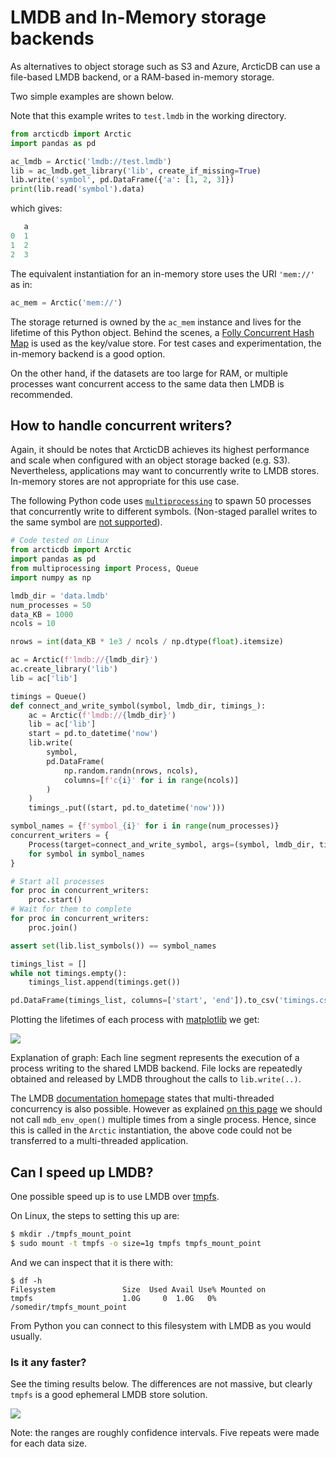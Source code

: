 # LMDB and In-Memory storage backends

As alternatives to object storage such as S3 and Azure, ArcticDB can use a file-based LMDB
backend, or a RAM-based in-memory storage.

Two simple examples are shown below.

Note that this example writes to `test.lmdb` in the working directory.

```py
from arcticdb import Arctic
import pandas as pd

ac_lmdb = Arctic('lmdb://test.lmdb')
lib = ac_lmdb.get_library('lib', create_if_missing=True)
lib.write('symbol', pd.DataFrame({'a': [1, 2, 3]})
print(lib.read('symbol').data)
```

which gives:

```py
   a
0  1
1  2
2  3
```

The equivalent instantiation for an in-memory store uses the URI `'mem://'` as in:

```py
ac_mem = Arctic('mem://')
```

The storage returned is owned by the `ac_mem` instance and lives for the lifetime of this Python object. Behind the
scenes, a [Folly Concurrent Hash Map](https://github.com/facebook/folly/blob/main/folly/concurrency/ConcurrentHashMap.h)
is used as the key/value store. For test cases and experimentation, the in-memory backend is a good option.

On the other hand, if the datasets are too large for RAM, or multiple processes want concurrent access to the same data
then LMDB is recommended.

## How to handle concurrent writers?

Again, it should be notes that ArcticDB achieves its highest performance and scale when configured with an object
storage backed (e.g. S3). Nevertheless, applications may want to concurrently write to LMDB stores. In-memory stores
are not appropriate for this use case.

The following Python code uses [`multiprocessing`](https://docs.python.org/3/library/multiprocessing.html)
to spawn 50 processes that concurrently write to different symbols. (Non-staged parallel writes to the same
symbol are [not supported](/tutorials/parallel_writes/)).

```py
# Code tested on Linux
from arcticdb import Arctic
import pandas as pd
from multiprocessing import Process, Queue
import numpy as np

lmdb_dir = 'data.lmdb'
num_processes = 50
data_KB = 1000
ncols = 10

nrows = int(data_KB * 1e3 / ncols / np.dtype(float).itemsize)

ac = Arctic(f'lmdb://{lmdb_dir}')
ac.create_library('lib')
lib = ac['lib']

timings = Queue()
def connect_and_write_symbol(symbol, lmdb_dir, timings_):
    ac = Arctic(f'lmdb://{lmdb_dir}')
    lib = ac['lib']
    start = pd.to_datetime('now')
    lib.write(
        symbol,
        pd.DataFrame(
            np.random.randn(nrows, ncols),
            columns=[f'c{i}' for i in range(ncols)]
        )
    )
    timings_.put((start, pd.to_datetime('now')))

symbol_names = {f'symbol_{i}' for i in range(num_processes)}
concurrent_writers = {
    Process(target=connect_and_write_symbol, args=(symbol, lmdb_dir, timings))
    for symbol in symbol_names
}

# Start all processes
for proc in concurrent_writers:
    proc.start()
# Wait for them to complete
for proc in concurrent_writers:
    proc.join()

assert set(lib.list_symbols()) == symbol_names

timings_list = []
while not timings.empty():
    timings_list.append(timings.get())

pd.DataFrame(timings_list, columns=['start', 'end']).to_csv('timings.csv')
```

Plotting the lifetimes of each process with [matplotlib](https://matplotlib.org/) we get:

![](/images/LMDBConcurrency.png)

Explanation of graph: Each line segment represents the execution of a process writing to the shared LMDB backend.
File locks are repeatedly obtained and released by LMDB throughout the calls to `lib.write(..)`.

The LMDB [documentation homepage](http://www.lmdb.tech/doc/index.html) states that multi-threaded concurrency is also
possible. However as explained [on this page](http://www.lmdb.tech/doc/starting.html) we should not call
`mdb_env_open()` multiple times from a single process. Hence, since this is called in the `Arctic` instantiation,
the above code could not be transferred to a multi-threaded application.

## Can I speed up LMDB?

One possible speed up is to use LMDB over [tmpfs](https://www.kernel.org/doc/html/latest/filesystems/tmpfs.html).

On Linux, the steps to setting this up are:

```bash
$ mkdir ./tmpfs_mount_point
$ sudo mount -t tmpfs -o size=1g tmpfs tmpfs_mount_point
```

And we can inspect that it is there with:

```
$ df -h
Filesystem               Size  Used Avail Use% Mounted on
tmpfs                    1.0G     0  1.0G   0% /somedir/tmpfs_mount_point
```

From Python you can connect to this filesystem with LMDB as you would usually.

### Is it any faster?

See the timing results below. The differences are not massive, but clearly `tmpfs` is a good ephemeral LMDB store
solution.

![](/images/LMDBtmpfsDiskMemSpeeds.png)

Note: the ranges are roughly confidence intervals. Five repeats were made for each data size.
